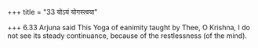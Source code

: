+++
title = "33 योऽयं योगस्त्वया"

+++
6.33 Arjuna said This Yoga of eanimity taught by Thee, O Krishna, I do
not see its steady continuance, because of the restlessness (of the
mind).
